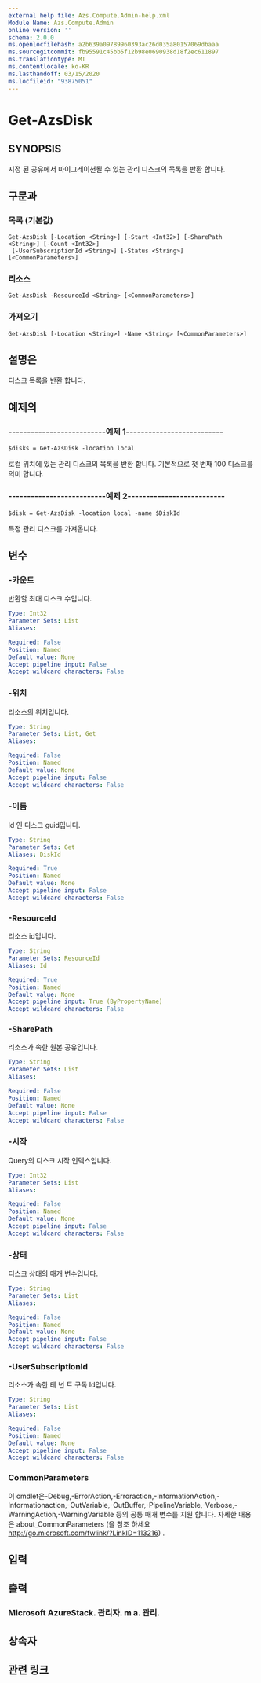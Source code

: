 ```yaml
---
external help file: Azs.Compute.Admin-help.xml
Module Name: Azs.Compute.Admin
online version: ''
schema: 2.0.0
ms.openlocfilehash: a2b639a09789960393ac26d035a80157069dbaaa
ms.sourcegitcommit: fb95591c45bb5f12b98e0690938d18f2ec611897
ms.translationtype: MT
ms.contentlocale: ko-KR
ms.lasthandoff: 03/15/2020
ms.locfileid: "93875051"
---
```

# Get-AzsDisk

## SYNOPSIS
지정 된 공유에서 마이그레이션될 수 있는 관리 디스크의 목록을 반환 합니다.

## 구문과

### 목록 (기본값)
```
Get-AzsDisk [-Location <String>] [-Start <Int32>] [-SharePath <String>] [-Count <Int32>]
 [-UserSubscriptionId <String>] [-Status <String>] [<CommonParameters>]
```

### 리소스
```
Get-AzsDisk -ResourceId <String> [<CommonParameters>]
```

### 가져오기
```
Get-AzsDisk [-Location <String>] -Name <String> [<CommonParameters>]
```

## 설명은
디스크 목록을 반환 합니다.

## 예제의

### --------------------------예제 1--------------------------
```
$disks = Get-AzsDisk -location local
```

로컬 위치에 있는 관리 디스크의 목록을 반환 합니다.
기본적으로 첫 번째 100 디스크를 의미 합니다.

### --------------------------예제 2--------------------------
```
$disk = Get-AzsDisk -location local -name $DiskId
```

특정 관리 디스크를 가져옵니다.

## 변수

### -카운트
반환할 최대 디스크 수입니다.

```yaml
Type: Int32
Parameter Sets: List
Aliases: 

Required: False
Position: Named
Default value: None
Accept pipeline input: False
Accept wildcard characters: False
```

### -위치
리소스의 위치입니다.

```yaml
Type: String
Parameter Sets: List, Get
Aliases: 

Required: False
Position: Named
Default value: None
Accept pipeline input: False
Accept wildcard characters: False
```

### -이름
Id 인 디스크 guid입니다.

```yaml
Type: String
Parameter Sets: Get
Aliases: DiskId

Required: True
Position: Named
Default value: None
Accept pipeline input: False
Accept wildcard characters: False
```

### -ResourceId
리소스 id입니다.

```yaml
Type: String
Parameter Sets: ResourceId
Aliases: Id

Required: True
Position: Named
Default value: None
Accept pipeline input: True (ByPropertyName)
Accept wildcard characters: False
```

### -SharePath
리소스가 속한 원본 공유입니다.

```yaml
Type: String
Parameter Sets: List
Aliases: 

Required: False
Position: Named
Default value: None
Accept pipeline input: False
Accept wildcard characters: False
```

### -시작
Query의 디스크 시작 인덱스입니다.

```yaml
Type: Int32
Parameter Sets: List
Aliases: 

Required: False
Position: Named
Default value: None
Accept pipeline input: False
Accept wildcard characters: False
```

### -상태
디스크 상태의 매개 변수입니다.

```yaml
Type: String
Parameter Sets: List
Aliases: 

Required: False
Position: Named
Default value: None
Accept pipeline input: False
Accept wildcard characters: False
```

### -UserSubscriptionId
리소스가 속한 테 넌 트 구독 Id입니다.

```yaml
Type: String
Parameter Sets: List
Aliases: 

Required: False
Position: Named
Default value: None
Accept pipeline input: False
Accept wildcard characters: False
```

### CommonParameters
이 cmdlet은-Debug,-ErrorAction,-Erroraction,-InformationAction,-Informationaction,-OutVariable,-OutBuffer,-PipelineVariable,-Verbose,-WarningAction,-WarningVariable 등의 공통 매개 변수를 지원 합니다. 자세한 내용은 about_CommonParameters (을 참조 하세요 http://go.microsoft.com/fwlink/?LinkID=113216) .

## 입력

## 출력

### Microsoft AzureStack. 관리자. m a. 관리.

## 상속자

## 관련 링크

